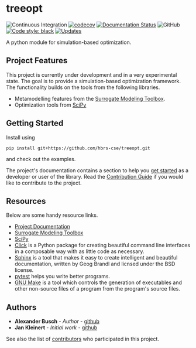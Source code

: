 # treeopt

![Continuous Integration](https://github.com/hbrs-cse/treeopt/workflows/Continuous%20Integration/badge.svg)
[![codecov](https://codecov.io/gh/hbrs-cse/treeopt/branch/master/graph/badge.svg)](https://codecov.io/gh/hbrs-cse/treeopt)
[![Documentation Status](https://readthedocs.org/projects/treeopt/badge/?version=latest)](https://treeopt.readthedocs.io/en/latest/?badge=latest)
![GitHub](https://img.shields.io/github/license/hbrs-cse/TREEOPT)
[![Code style: black](https://img.shields.io/badge/code%20style-black-000000.svg)](https://github.com/psf/black)
[![Updates](https://pyup.io/repos/github/hbrs-cse/treeopt/shield.svg)](https://pyup.io/repos/github/hbrs-cse/treeopt/)


A python module for simulation-based optimization.

## Project Features

This project is currently under development and in a very experimental state. The goal is to provide a simulation-based optimization framework. The functionality builds on the tools from the following libraries.

 - Metamodelling features from the [Surrogate Modeling Toolbox](https://github.com/SMTorg/smt).
 - Optimization tools from [SciPy](https://www.scipy.org/)

## Getting Started

Install using 

```
pip install git+https://github.com/hbrs-cse/treeopt.git
```

and check out the examples.

The project's documentation contains a section to help you
[get started](https://TREEOPT.readthedocs.io/en/latest/getting_started.html) as a developer or
user of the library. Read the [Contribution Guide](https://TREEOPT.readthedocs.io/en/latest/development/contributing.html) if you would like to contribute to the project.

## Resources

Below are some handy resource links.

* [Project Documentation](http://TREEOPT.readthedocs.io/)
* [Surrogate Modeling Toolbox](https://github.com/SMTorg/smt)
* [SciPy](https://www.scipy.org/)
* [Click](http://click.pocoo.org/5/) is a Python package for creating beautiful command line interfaces in a composable way with as little code as necessary.
* [Sphinx](http://www.sphinx-doc.org/en/master/) is a tool that makes it easy to create intelligent and beautiful documentation, written by Geog Brandl and licnsed under the BSD license.
* [pytest](https://docs.pytest.org/en/latest/) helps you write better programs.
* [GNU Make](https://www.gnu.org/software/make/) is a tool which controls the generation of executables and other non-source files of a program from the program's source files.


## Authors

- **Alexander Busch** - *Author* - [github]()
- **Jan Kleinert** - *Initial work* - [github](https://github.com/joergbrech)

See also the list of [contributors](https://github.com/hbrs-cse/treeopt/graphs/contributors) who participated in this project.
